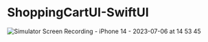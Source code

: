 # ShoppingCartUI-SwiftUI

![Simulator Screen Recording - iPhone 14 - 2023-07-06 at 14 53 45](https://github.com/ismilesky/ShoppingCartUI-SwiftUI/assets/12742733/f759e98d-3f42-42a1-81c1-1d592abd515f)
